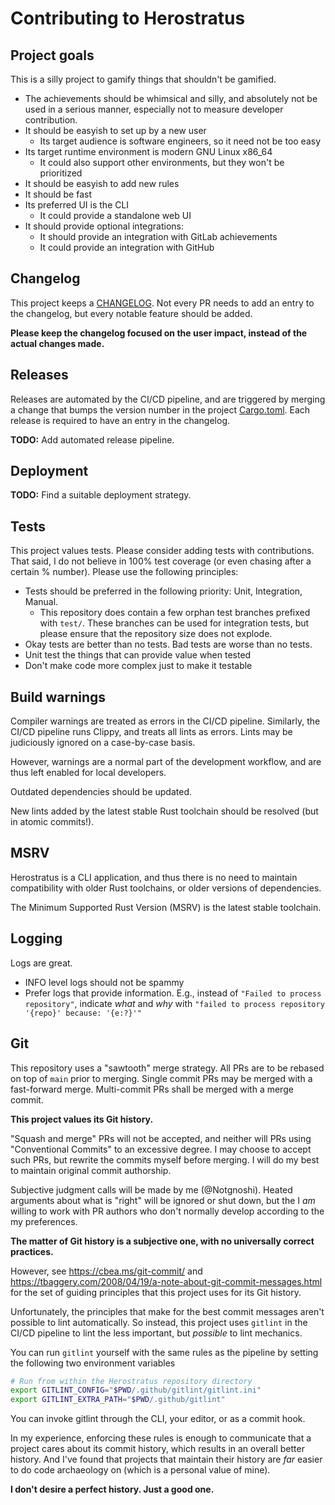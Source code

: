 # Contributing to Herostratus

## Project goals

This is a silly project to gamify things that shouldn't be gamified.

* The achievements should be whimsical and silly, and absolutely not be used in a serious manner,
  especially not to measure developer contribution.
* It should be easyish to set up by a new user
    * Its target audience is software engineers, so it need not be too easy
* Its target runtime environment is modern GNU Linux x86_64
    * It could also support other environments, but they won't be prioritized
* It should be easyish to add new rules
* It should be fast
* Its preferred UI is the CLI
    * It could provide a standalone web UI
* It should provide optional integrations:
    * It should provide an integration with GitLab achievements
    * It could provide an integration with GitHub

## Changelog

This project keeps a [CHANGELOG](CHANGELOG.md). Not every PR needs to add an entry to the changelog,
but every notable feature should be added.

**Please keep the changelog focused on the user impact, instead of the actual changes made.**

## Releases

Releases are automated by the CI/CD pipeline, and are triggered by merging a change that bumps the
version number in the project [Cargo.toml](Cargo.toml). Each release is required to have an entry in
the changelog.

**TODO:** Add automated release pipeline.

## Deployment

**TODO:** Find a suitable deployment strategy.

## Tests

This project values tests. Please consider adding tests with contributions. That said, I do not
believe in 100% test coverage (or even chasing after a certain % number). Please use the following
principles:

* Tests should be preferred in the following priority: Unit, Integration, Manual.
    * This repository does contain a few orphan test branches prefixed with `test/`. These branches
      can be used for integration tests, but please ensure that the repository size does not
      explode.
* Okay tests are better than no tests. Bad tests are worse than no tests.
* Unit test the things that can provide value when tested
* Don't make code more complex just to make it testable

## Build warnings

Compiler warnings are treated as errors in the CI/CD pipeline. Similarly, the CI/CD pipeline runs
Clippy, and treats all lints as errors. Lints may be judiciously ignored on a case-by-case basis.

However, warnings are a normal part of the development workflow, and are thus left enabled for local
developers.

Outdated dependencies should be updated.

New lints added by the latest stable Rust toolchain should be resolved (but in atomic commits!).

## MSRV

Herostratus is a CLI application, and thus there is no need to maintain compatibility with older
Rust toolchains, or older versions of dependencies.

The Minimum Supported Rust Version (MSRV) is the latest stable toolchain.

## Logging

Logs are great.

* INFO level logs should not be spammy
* Prefer logs that provide information. E.g., instead of `"Failed to process repository"`, indicate
  _what_ and _why_ with `"failed to process repository '{repo}' because: '{e:?}'"`

## Git

This repository uses a "sawtooth" merge strategy. All PRs are to be rebased on top of `main` prior
to merging. Single commit PRs may be merged with a fast-forward merge. Multi-commit PRs shall be
merged with a merge commit.

**This project values its Git history.**

"Squash and merge" PRs will not be accepted, and neither will PRs using "Conventional Commits" to an
excessive degree. I may choose to accept such PRs, but rewrite the commits myself before merging. I
will do my best to maintain original commit authorship.

Subjective judgment calls will be made by me (@Notgnoshi). Heated arguments about what is "right"
will be ignored or shut down, but the I _am_ willing to work with PR authors who don't normally
develop according to the my preferences.

**The matter of Git history is a subjective one, with no universally correct practices.**

However, see <https://cbea.ms/git-commit/> and
<https://tbaggery.com/2008/04/19/a-note-about-git-commit-messages.html> for the set of guiding
principles that this project uses for its Git history.

Unfortunately, the principles that make for the best commit messages aren't possible to lint
automatically. So instead, this project uses `gitlint` in the CI/CD pipeline to lint the less
important, but _possible_ to lint mechanics.

You can run `gitlint` yourself with the same rules as the pipeline by setting the following two
environment variables
```sh
# Run from within the Herostratus repository directory
export GITLINT_CONFIG="$PWD/.github/gitlint/gitlint.ini"
export GITLINT_EXTRA_PATH="$PWD/.github/gitlint"
```
You can invoke gitlint through the CLI, your editor, or as a commit hook.

In my experience, enforcing these rules is enough to communicate that a project cares about its
commit history, which results in an overall better history. And I've found that projects that
maintain their history are _far_ easier to do code archaeology on (which is a personal value of
mine).

**I don't desire a perfect history. Just a good one.**
